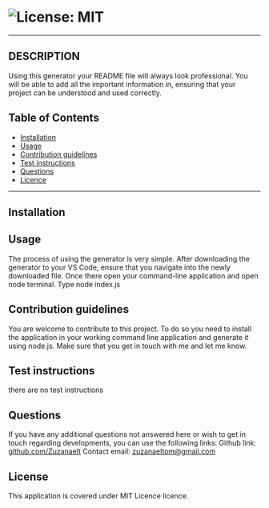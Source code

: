      
#    ![License: MIT](https://img.shields.io/badge/License-MIT-yellow.svg)

-----
       
        
## DESCRIPTION
 Using this generator your README file will always look professional. You will be able to add all the important information in, ensuring that your project can be understood and used correctly.

## Table of Contents

 * [Installation](#depencencies)
 * [Usage](#usage)
 * [Contribution guidelines](#contributing)
 * [Test instructions](#tests)
 * [Questions](#questions)
 * [Licence](#licence)


-----

## Installation
  


## Usage
  The process of using the generator is very simple. After downloading the generator to your VS Code, ensure that you navigate into the newly downloaded file. Once there open your command-line application and open node terminal. Type node index.js


## Contribution guidelines
  You are welcome to contribute to this project. To do so you need to install the application in your working command line application and generate it using node.js. Make sure that you get in touch with me and let me know. 


## Test instructions
  there are  no test instructions

            
## Questions
If you have any additional questions not answered here or wish to get in touch regarding developments, you can use the following links:
Github link: [github.com/Zuzanaelt](https://https://github.com/Zuzanaelt)
Contact email: zuzanaeltom@gmail.com 


## License
This application is covered under MIT Licence licence.
